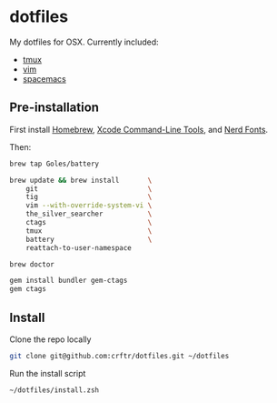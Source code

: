# dotfiles

My dotfiles for OSX.  Currently included:
* [tmux](https://tmux.github.io)
* [vim](http://vim.org)
* [spacemacs](http://spacemacs.org)

## Pre-installation

First install [Homebrew](http://brew.sh),
[Xcode Command-Line Tools](https://goo.gl/rjiP5B),
and [Nerd Fonts](https://nerdfonts.com/).

Then:
```bash
brew tap Goles/battery

brew update && brew install       \
    git                           \
    tig                           \
    vim --with-override-system-vi \
    the_silver_searcher           \
    ctags                         \
    tmux                          \
    battery                       \
    reattach-to-user-namespace

brew doctor

gem install bundler gem-ctags
gem ctags
```

## Install

Clone the repo locally
```bash
git clone git@github.com:crftr/dotfiles.git ~/dotfiles
```

Run the install script
```bash
~/dotfiles/install.zsh
```
